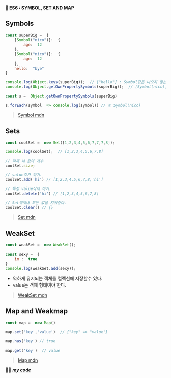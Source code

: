 #### 🎯 ES6 : SYMBOL, SET AND MAP
## Symbols
```js
const superBig =  {
	[Symbol("nico")]:  {
		age:  12
	},
	[Symbol("nico")]:  {
		age:  12
	},
	hello:  "bye"
}

console.log(Object.keys(superBig));  // ["hello"] : Symbol값은 나오지 않는다.
console.log(Object.getOwnPropertySymbols(superBig));  // [Symbol(nico), Symbol(nico)]

const s =  Object.getOwnPropertySymbols(superBig)

s.forEach(symbol  => console.log(symbol)) // ② Symbol(nico)
```
> [Symbol mdn](https://developer.mozilla.org/ko/docs/Web/JavaScript/Reference/Global_Objects/Symbol) 
## Sets
```js
const coolSet =  new Set([1,2,3,4,5,6,7,7,7,8]);
```
```js
console.log(coolSet);  // [1,2,3,4,5,6,7,8]

// 객체 내 값의 개수
coolSet.size;

// value추가 하기.
coolSet.add('hi') // [1,2,3,4,5,6,7,8,'hi']

// 특정 value삭제 하기.
coolSet.delete('hi') // [1,2,3,4,5,6,7,8]
 
// Set객체내 모든 값을 지워준다.
coolSet.clear() // {}
```

> [Set mdn](https://developer.mozilla.org/ko/docs/Web/JavaScript/Reference/Global_Objects/Set)

## WeakSet
```js
const weakSet =  new WeakSet();

const sexy =  {
	im :  true
}
console.log(weakSet.add(sexy));
```
- 약하게 유지되는 객체를 컬렉션에 저장할수 있다.
- value는 객체 형태여야 한다.

> [WeakSet mdn](https://developer.mozilla.org/ko/docs/Web/JavaScript/Reference/Global_Objects/WeakSet)
## Map and Weakmap
```js
const map =  new Map()
```
```js
map.set('key','value')  // {"key" => "value"}

map.has('key') // true

map.get('key')  // value
```

> [Map mdn](https://developer.mozilla.org/ko/docs/Web/JavaScript/Reference/Global_Objects/Map)

👍🏿 [***my code***](https://github.com/gay0ung/JS_study/blob/master/ES6/11_SYMBOL_SET_MAP.html)

